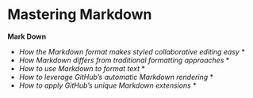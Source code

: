 # Mastering Markdown

**Mark Down**

* _How the Markdown format makes styled collaborative editing easy_ *        
* _How Markdown differs from traditional formatting approaches_ *      
* _How to use Markdown to format text_ *  
* _How to leverage GitHub’s automatic Markdown rendering_ *  
* _How to apply GitHub’s unique Markdown extensions_ *  
     

